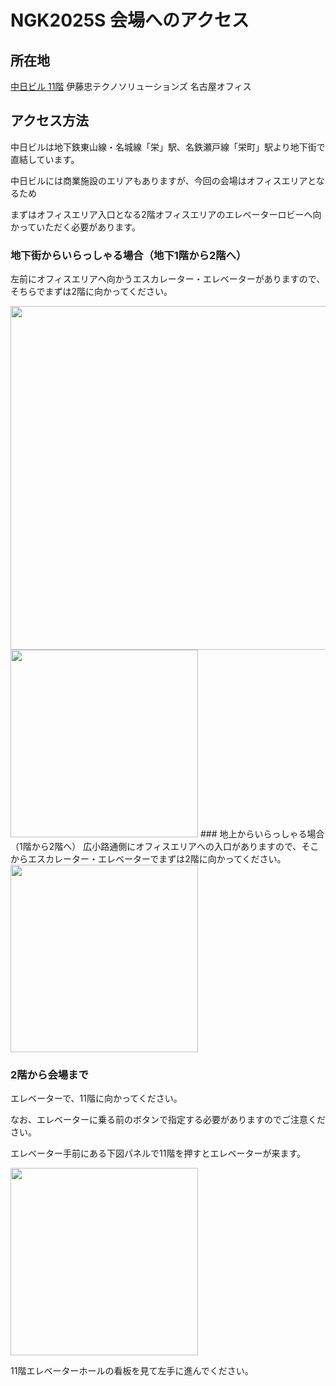 # NGK2025S 会場へのアクセス

## 所在地

[中日ビル 11階](https://maps.app.goo.gl/hq1PWuo33Xz6JzzN6)
伊藤忠テクノソリューションズ 名古屋オフィス

## アクセス方法

中日ビルは地下鉄東山線・名城線「栄」駅、名鉄瀬戸線「栄町」駅より地下街で直結しています。

中日ビルには商業施設のエリアもありますが、今回の会場はオフィスエリアとなるため

まずはオフィスエリア入口となる2階オフィスエリアのエレベーターロビーへ向かっていただく必要があります。

### 地下街からいらっしゃる場合（地下1階から2階へ）

左前にオフィスエリアへ向かうエスカレーター・エレベーターがありますので、そちらでまずは2階に向かってください。

<img src="https://nagoya-godo-konshinkai.github.io/ngk2025s/img/other/地下1階.png" width="550">
<img src="https://nagoya-godo-konshinkai.github.io/ngk2025s/img/other/地下1階_エスカレーター.png" height="300">
### 地上からいらっしゃる場合（1階から2階へ）
広小路通側にオフィスエリアへの入口がありますので、そこからエスカレーター・エレベーターでまずは2階に向かってください。

<img src="https://nagoya-godo-konshinkai.github.io/ngk2025s/img/other/1階.png" height="300">

### 2階から会場まで
エレベーターで、11階に向かってください。

なお、エレベーターに乗る前のボタンで指定する必要がありますのでご注意ください。

エレベーター手前にある下図パネルで11階を押すとエレベーターが来ます。

<img src="https://nagoya-godo-konshinkai.github.io/ngk2025s/img/other/2階_エレベーターパネル.png" height="300">

11階エレベーターホールの看板を見て左手に進んでください。
